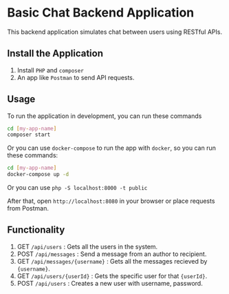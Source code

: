 # Basic Chat Backend Application

This backend application simulates chat between users using RESTful APIs.

## Install the Application

1. Install `PHP` and `composer` 
2. An app like `Postman` to send API requests. 

## Usage  

To run the application in development, you can run these commands 

```bash
cd [my-app-name]
composer start
```

Or you can use `docker-compose` to run the app with `docker`, so you can run these commands:
```bash
cd [my-app-name]
docker-compose up -d
```

Or you can use `php -S localhost:8000 -t public`

After that, open `http://localhost:8080` in your browser or place requests from Postman. 

## Functionality

1. GET `/api/users` : Gets all the users in the system.
2. POST `/api/messages` : Send a message from an author to recipient.
3. GET `/api/messages/{username}` : Gets all the messages recieved by `{username}`.
4. GET `/api/users/{userId}` : Gets the specific user for that `{userId}`. 
5. POST `/api/users` : Creates a new user with username, password. 

